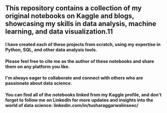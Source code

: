 ## This repository contains a collection of my original notebooks on Kaggle and blogs, showcasing my skills in data analysis, machine learning, and data visualization.11

#### I have created each of these projects from scratch, using my expertise in Python, SQL, and other data analysis tools.

#### Please feel free to cite me as the author of these notebooks and share them on any platform you like. 
#### I'm always eager to collaborate and connect with others who are passionate about data science. 
#### You can find all of the notebooks linked from my Kaggle profile, and don't forget to follow me on LinkedIn for more updates and insights into the world of data science: linkedin.com/in/tusharaggarwalinseec/
